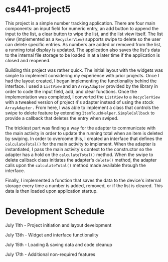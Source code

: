 # cs441-project5

This project is a simple number tracking application. There are four main components: an input field for numeric entry, an add button to append the input to the list, a clear button to wipe the list, and the list view itself. The list view (implemented as a `RecyclerView`) supports swipe to delete so the user can delete specific entries. As numbers are added or removed from the list, a running total display is updated. The application also saves the list's data to the internal file storage to be loaded in at a later time if the application is closed and reopened.

Building this project was rather quick. The initial layout with the widgets was simple to implement considering my experience with prior projects. Once I had the layout created, I began implementing the functionality behind the interface. I used a `ListView` and an `ArrayAdapter` provided by the library in order to code the input field, add, and clear functions. Once the implementation was completed, I converted the `ListView` to a `RecyclerView` with a tweaked version of project 4's adapter instead of using the stock `ArrayAdapter.` From here, I was able to implement a class that controls the swipe to delete feature by extending `ItemTouchHelper.SimpleCallback` to provide a callback that deletes the entry when swiped.

The trickiest part was finding a way for the adapter to communicate with the main activity in order to update the running total when an item is deleted by swiping. In order to overcome this, I created an interface that defines the `calculateTotal()` for the main activity to implement. When the adapter is instantiated, I pass the main activity's context to the constructor so the adapter has a hold on the `calculateTotal()` method. When the swipe to delete callback class initiates the adapter's `delete()` method, the adapter calls upon the `calculateTotal()` method made available through the interface. 

Finally, I implemented a function that saves the data to the device's internal storage every time a number is added, removed, or if the list is cleared. This data is then loaded upon application startup.

# Development Schedule

July 11th - Project initiation and layout development

July 13th - Widget and interface functionality 

July 15th - Loading & saving data and code cleanup

July 17th - Additional non-required features
